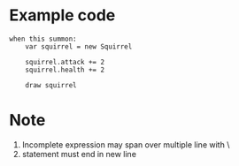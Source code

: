 # Example code

```
when this summon:
    var squirrel = new Squirrel

    squirrel.attack += 2
    squirrel.health += 2

    draw squirrel
```

# Note

1. Incomplete expression may span over multiple line with \
2. statement must end in new line
